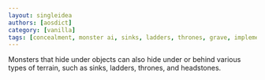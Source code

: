 ```yaml
---
layout: singleidea
authors: [aosdict]
category: [vanilla]
tags: [concealment, monster ai, sinks, ladders, thrones, grave, implemented in xnethack]
---
```

Monsters that hide under objects can also hide under or behind various types of terrain, such as sinks, ladders, thrones, and headstones.
